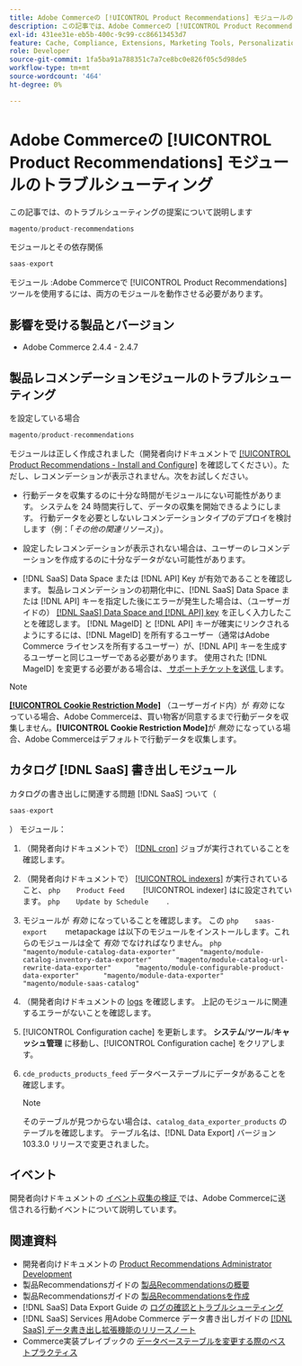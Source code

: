 ```yaml
---
title: Adobe Commerceの [!UICONTROL Product Recommendations] モジュールのトラブルシューティング
description: この記事では、Adobe Commerceの [!UICONTROL Product Recommendations] モジュールに関するトラブルシューティングの提案について説明します。
exl-id: 431ee31e-eb5b-400c-9c99-cc86613453d7
feature: Cache, Compliance, Extensions, Marketing Tools, Personalization, Products, Recommendations
role: Developer
source-git-commit: 1fa5ba91a788351c7a7ce8bc0e826f05c5d98de5
workflow-type: tm+mt
source-wordcount: '464'
ht-degree: 0%

---
```


# Adobe Commerceの [!UICONTROL Product Recommendations] モジュールのトラブルシューティング

この記事では、のトラブルシューティングの提案について説明します

```php
magento/product-recommendations
```

モジュールとその依存関係

```php
saas-export
```

モジュール :Adobe Commerceで [!UICONTROL Product Recommendations] ツールを使用するには、両方のモジュールを動作させる必要があります。

## 影響を受ける製品とバージョン

* Adobe Commerce 2.4.4 - 2.4.7

## 製品レコメンデーションモジュールのトラブルシューティング

を設定している場合

```php
magento/product-recommendations
```

モジュールは正しく作成されました（開発者向けドキュメントで [[!UICONTROL Product Recommendations - Install and Configure]](https://experienceleague.adobe.com/ja/docs/commerce-merchant-services/product-recommendations/getting-started/install-configure) を確認してください）。ただし、レコメンデーションが表示されません。次をお試しください。

* 行動データを収集するのに十分な時間がモジュールにない可能性があります。 システムを 24 時間実行して、データの収集を開始できるようにします。 行動データを必要としないレコメンデーションタイプのデプロイを検討します（例：「*その他の関連リソース*」）。

* 設定したレコメンデーションが表示されない場合は、ユーザーのレコメンデーションを作成するのに十分なデータがない可能性があります。

* [!DNL SaaS] Data Space または [!DNL API] Key が有効であることを確認します。 製品レコメンデーションの初期化中に、[!DNL SaaS] Data Space または [!DNL API] キーを指定した後にエラーが発生した場合は、（ユーザーガイドの） [[!DNL SaaS] Data Space and [!DNL API] key](https://experienceleague.adobe.com/ja/docs/commerce-admin/config/services/saas) を正しく入力したことを確認します。 [!DNL MageID] と [!DNL API] キーが確実にリンクされるようにするには、[!DNL MageID] を所有するユーザー（通常はAdobe Commerce ライセンスを所有するユーザー）が、[!DNL API] キーを生成するユーザーと同じユーザーである必要があります。 使用された [!DNL MageID] を変更する必要がある場合は、[ サポートチケットを送信 ](/help/help-center-guide/help-center/magento-help-center-user-guide.md#submit-ticket) します。

>[!NOTE]
>
>[**[!UICONTROL Cookie Restriction Mode]**](https://experienceleague.adobe.com/ja/docs/commerce-admin/start/compliance/privacy/compliance-cookie-law) （ユーザーガイド内）が *有効* になっている場合、Adobe Commerceは、買い物客が同意するまで行動データを収集しません。**[!UICONTROL Cookie Restriction Mode]**&#x200B;が *無効* になっている場合、Adobe Commerceはデフォルトで行動データを収集します。

## カタログ [!DNL SaaS] 書き出しモジュール

カタログの書き出しに関連する問題 [!DNL SaaS] ついて（

```php
saas-export
```

） モジュール：

1. （開発者向けドキュメントで） [[!DNL cron]](https://experienceleague.adobe.com/ja/docs/commerce-operations/configuration-guide/cli/configure-cron-jobs) ジョブが実行されていることを確認します。
1. （開発者向けドキュメントで） [[!UICONTROL indexers]](https://experienceleague.adobe.com/ja/docs/commerce-operations/configuration-guide/cli/manage-indexers) が実行されていること、    ```php    Product Feed    ```    [!UICONTROL indexer] はに設定されています。    ```php    Update by Schedule    ```    .
1. モジュールが *有効* になっていることを確認します。 この    ```php    saas-export    ```    metapackage は以下のモジュールをインストールします。これらのモジュールは全て *有効* でなければなりません。    ```php    "magento/module-catalog-data-exporter"      "magento/module-catalog-inventory-data-exporter"      "magento/module-catalog-url-rewrite-data-exporter"      "magento/module-configurable-product-data-exporter"      "magento/module-data-exporter"      "magento/module-saas-catalog"    ```
1. （開発者向けドキュメントの [logs](https://experienceleague.adobe.com/ja/docs/commerce-operations/configuration-guide/cli/enable-logging) を確認します。 上記のモジュールに関連するエラーがないことを確認します。
1. [!UICONTROL Configuration cache] を更新します。 **システム**/**ツール**/**キャッシュ管理** に移動し、[!UICONTROL Configuration cache] をクリアします。
1. `cde_products_products_feed` データベーステーブルにデータがあることを確認します。

   >[!NOTE]
   >
   >そのテーブルが見つからない場合は、`catalog_data_exporter_products` のテーブルを確認します。 テーブル名は、[!DNL Data Export] バージョン 103.3.0 リリースで変更されました。

## イベント

開発者向けドキュメントの [ イベント収集の検証 ](https://experienceleague.adobe.com/ja/docs/commerce-merchant-services/product-recommendations/getting-started/verify) では、Adobe Commerceに送信される行動イベントについて説明しています。

## 関連資料

* 開発者向けドキュメントの [Product Recommendations Administrator Development](https://experienceleague.adobe.com/ja/docs/commerce-merchant-services/product-recommendations/developer/development-overview)
* 製品Recommendationsガイドの [ 製品Recommendationsの概要 ](https://experienceleague.adobe.com/ja/docs/commerce-merchant-services/product-recommendations/overview)
* 製品Recommendationsガイドの [ 製品Recommendationsを作成 ](https://experienceleague.adobe.com/ja/docs/commerce-merchant-services/product-recommendations/admin/create)
* [!DNL SaaS] Data Export Guide の [ ログの確認とトラブルシューティング ](https://experienceleague.adobe.com/ja/docs/commerce-merchant-services/saas-data-export/troubleshooting-logging)
* [!DNL SaaS] Services 用Adobe Commerce データ書き出しガイドの [[!DNL SaaS]  データ書き出し拡張機能のリリースノート ](https://experienceleague.adobe.com/ja/docs/commerce-merchant-services/saas-data-export/release-notes)
* Commerce実装プレイブックの [ データベーステーブルを変更する際のベストプラクティス ](https://experienceleague.adobe.com/ja/docs/commerce-operations/implementation-playbook/best-practices/development/modifying-core-and-third-party-tables#why-adobe-recommends-avoiding-modifications)

